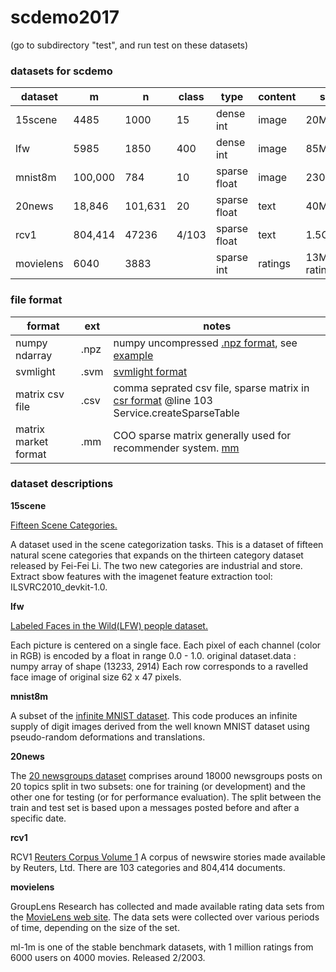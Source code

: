 scdemo2017
============

(go to subdirectory "test", and run test on these datasets)

### datasets for scdemo

dataset     |   m   |   n   | class     |   type    |   content   | size
--------    | ----- | ----- | --------  | --------  | ------------| ---------
15scene     |  4485 | 1000  |  15       | dense int  |  image     |  20MB
lfw         |  5985 | 1850  |  400      | dense int  |  image     |  85MB
mnist8m     |  100,000   | 784   |  10       | sparse float   | image  | 230MB
20news      | 18,846 | 101,631 | 20    | sparse float | text  |  40MB
rcv1        | 804,414 | 47236 | 4/103     | sparse float | text | 1.5GB
movielens   | 6040 | 3883 |  | sparse int | ratings | 13MB/1M ratings


### file format

format          |  ext  | notes
----            |  ---- | --------
numpy ndarray   |  .npz | numpy uncompressed [.npz format](https://docs.scipy.org/doc/numpy-1.13.0/reference/generated/numpy.savez.html), see [example](http://scikit-learn.org/stable/modules/generated/sklearn.datasets.fetch_20newsgroups_vectorized.html#sklearn.datasets.fetch_20newsgroups_vectorized)
svmlight        |  .svm | [svmlight format](https://stackoverflow.com/questions/18339547/file-format-for-classification-using-svm-light)
matrix csv file |  .csv | comma seprated csv file, sparse matrix in [csr format](https://github.com/DSC-SPIDAL/harp/blob/04d55e5ab1e8e0241fee65872f40717df69f1af9/examples/java/com/intel/daal/examples/naive_bayes/MnNaiveBayesCSRDistr.java) @line 103 Service.createSparseTable
matrix market format | .mm | COO sparse matrix generally used for recommender system. [mm](http://math.nist.gov/MatrixMarket/formats.html)

### dataset descriptions

**15scene**

[Fifteen Scene Categories.](http://www-cvr.ai.uiuc.edu/ponce_grp/data/)

A dataset used in the scene categorization tasks. This is a dataset of fifteen natural scene categories that expands on the thirteen category dataset released by Fei-Fei Li. The two new categories are industrial and store. 
Extract sbow features with the imagenet feature extraction tool: ILSVRC2010_devkit-1.0.


**lfw**

[Labeled Faces in the Wild(LFW) people dataset.](http://scikit-learn.org/stable/modules/generated/sklearn.datasets.fetch_lfw_people.html#sklearn.datasets.fetch_lfw_people)

Each picture is centered on a single face. Each pixel of each channel (color in RGB) is encoded by a float in range 0.0 - 1.0.
original dataset.data : numpy array of shape (13233, 2914)
Each row corresponds to a ravelled face image of original size 62 x 47 pixels.


**mnist8m**

A subset of the [infinite MNIST dataset](http://leon.bottou.org/projects/infimnist).
This code produces an infinite supply of digit images derived from the well known MNIST dataset using pseudo-random deformations and translations. 


**20news**

The [20 newsgroups dataset](http://scikit-learn.org/stable/datasets/index.html#the-20-newsgroups-text-dataset) comprises around 18000 newsgroups posts on 20 topics split in two subsets: one for training (or development) and the other one for testing (or for performance evaluation). The split between the train and test set is based upon a messages posted before and after a specific date.

**rcv1**

RCV1 [Reuters Corpus Volume 1](http://www.ai.mit.edu/projects/jmlr/papers/volume5/lewis04a/lyrl2004_rcv1v2_README.htm)
A corpus of newswire stories made available by Reuters, Ltd. There are 103 categories and 804,414 documents.


**movielens**

GroupLens Research has collected and made available rating data sets from the [MovieLens web site](http://movielens.org). The data sets were collected over various periods of time, depending on the size of the set.

ml-1m is one of the stable benchmark datasets, with 1 million ratings from 6000 users on 4000 movies. Released 2/2003.

